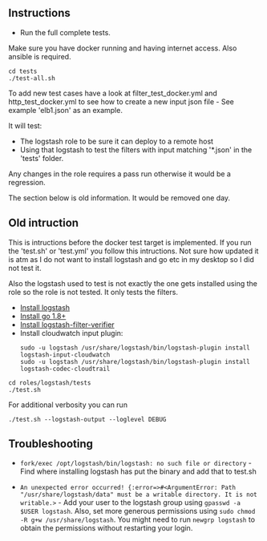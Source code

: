 Instructions
------------

- Run the full complete tests.

Make sure you have docker running and having internet access. Also ansible is required.


```
cd tests
./test-all.sh
```

To add new test cases have a look at filter_test_docker.yml and http_test_docker.yml to see how to create a new input json file - See example 'elb1.json' as an example.

It will test:

- The logstash role to be sure it can deploy to a remote host
- Using that logstash to test the filters with input matching '*.json' in the 'tests' folder.

Any changes in the role requires a pass run otherwise it would be a regression.


The section below is old information. It would be removed one day.

## Old intruction

This is intructions before the docker test target is implemented. If you run
the 'test.sh' or 'test.yml' you follow this intructions. Not sure how updated
it is atm as I do not want to install logstash and go etc in my desktop so I
did not test it.

Also the logstash used to test is not exactly the one gets installed using the
role so the role is not tested. It only tests the filters.

* [Install logstash](https://www.elastic.co/guide/en/logstash/current/installing-logstash.html)
* [Install go 1.8+](https://golang.org/doc/install)
* [Install logstash-filter-verifier](https://github.com/magnusbaeck/logstash-filter-verifier)
* Install cloudwatch input plugin:
  ```
  sudo -u logstash /usr/share/logstash/bin/logstash-plugin install logstash-input-cloudwatch
  sudo -u logstash /usr/share/logstash/bin/logstash-plugin install logstash-codec-cloudtrail
  ```

```
cd roles/logstash/tests
./test.sh
```

For additional verbosity you can run
```
./test.sh --logstash-output --loglevel DEBUG
```

Troubleshooting
---------------

* `fork/exec /opt/logstash/bin/logstash: no such file or directory` -
Find where installing logstash has put the binary and add that to test.sh

* `An unexpected error occurred! {:error=>#<ArgumentError: Path "/usr/share/logstash/data" must be a writable directory. It is not writable.>` -
Add your user to the logstash group using `gpasswd -a $USER logstash`. Also, set more generous permissions using `sudo chmod -R g+w /usr/share/logstash`.
You might need to run `newgrp logstash` to obtain the permissions without restarting your login.
